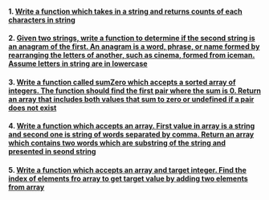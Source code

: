 #### 1. [Write a function which takes in a string and returns counts of each characters in string](https://github.com/mrlazyg/ds-problems-solutions/blob/master/DS-Algorithms/Q1.js)

#### 2. [Given two strings, write a function to determine if the second string is an anagram of the first. An anagram is a word, phrase, or name formed by rearranging the letters of another, such as cinema, formed from iceman. Assume letters in string are in lowercase](https://github.com/mrlazyg/ds-problems-solutions/blob/master/DS-Algorithms/Q2.js)

#### 3. [Write a function called sumZero which accepts a sorted array of integers. The function should find the first pair where the sum is 0. Return an array that includes both values that sum to zero or undefined if a pair does not exist](https://github.com/mrlazyg/ds-problems-solutions/blob/master/DS-Algorithms/Q3.js)

#### 4. [Write a function which accepts an array. First value in array is a string and second one is string of words separated by comma. Return an array which contains two words which are substring of the string and presented in seond string](https://github.com/mrlazyg/ds-problems-solutions/blob/master/DS-Algorithms/Q4.js)

#### 5. [Write a function which accepts an array and target integer. Find the index of elements fro array to get target value by adding two elements from array](https://github.com/mrlazyg/ds-problems-solutions/blob/master/DS-Algorithms/Q5.js)
